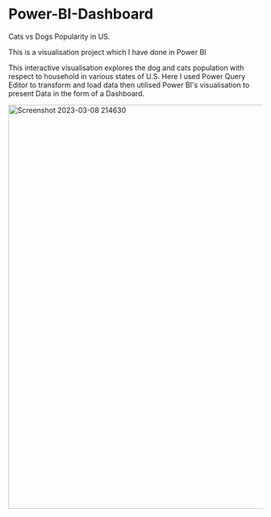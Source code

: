 # Power-BI-Dashboard
Cats vs Dogs Popularity in US.

This is a visualisation project which I have done in Power BI

This interactive visualisation explores the dog and cats population with respect to household in various states of U.S. Here I used Power Query Editor to transform and load data then utilised Power BI's visualisation to present Data in the form of a Dashboard.


<img width="800" alt="Screenshot 2023-03-08 214630" src="https://user-images.githubusercontent.com/82973819/224477349-539cc18e-f7b6-4298-a419-27d1f311f223.png">
